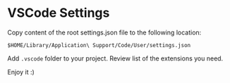 # VSCode Settings

Copy content of the root settings.json file to the following location:

`$HOME/Library/Application\ Support/Code/User/settings.json`

Add `.vscode` folder to your project. Review list of the extensions you need.

Enjoy it :)
